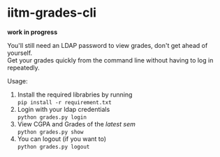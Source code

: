 # iitm-grades-cli

**work in progress**

You'll still need an LDAP password to view grades, don't get ahead of yourself.   
Get your grades quickly from the command line without having to log in repeatedly.   

Usage:
1. Install the required librabries by running   
`pip install -r requirement.txt`   
2. Login with your ldap credentials   
`python grades.py login`   
3. View CGPA and Grades of the *latest sem*   
`python grades.py show`   
4. You can logout (if you want to)   
`python grades.py logout`
